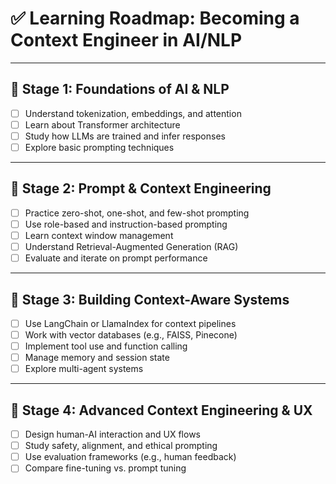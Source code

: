 # ✅ Learning Roadmap: Becoming a Context Engineer in AI/NLP

---

## 🧩 Stage 1: Foundations of AI & NLP

- [ ] Understand tokenization, embeddings, and attention  
- [ ] Learn about Transformer architecture  
- [ ] Study how LLMs are trained and infer responses  
- [ ] Explore basic prompting techniques  

---

## 🧠 Stage 2: Prompt & Context Engineering

- [ ] Practice zero-shot, one-shot, and few-shot prompting  
- [ ] Use role-based and instruction-based prompting  
- [ ] Learn context window management  
- [ ] Understand Retrieval-Augmented Generation (RAG)  
- [ ] Evaluate and iterate on prompt performance  

---

## 🧰 Stage 3: Building Context-Aware Systems

- [ ] Use LangChain or LlamaIndex for context pipelines  
- [ ] Work with vector databases (e.g., FAISS, Pinecone)  
- [ ] Implement tool use and function calling  
- [ ] Manage memory and session state  
- [ ] Explore multi-agent systems  

---

## 🚀 Stage 4: Advanced Context Engineering & UX

- [ ] Design human-AI interaction and UX flows  
- [ ] Study safety, alignment, and ethical prompting  
- [ ] Use evaluation frameworks (e.g., human feedback)  
- [ ] Compare fine-tuning vs. prompt tuning  
